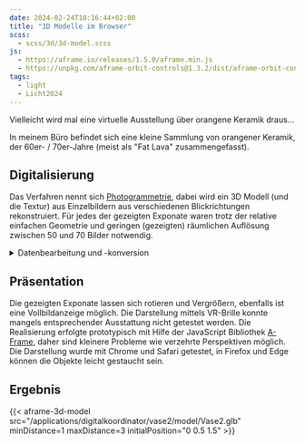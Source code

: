 ```yaml
---
date: 2024-02-24T10:16:44+02:00
title: "3D Modelle im Browser"
scss:
  - scss/3d/3d-model.scss
js:
  - https://aframe.io/releases/1.5.0/aframe.min.js
  - https://unpkg.com/aframe-orbit-controls@1.3.2/dist/aframe-orbit-controls.min.js
tags:
  - light
  - Licht2024
---
```


Vielleicht wird mal eine virtuelle Ausstellung über orangene Keramik draus...

<!--more-->

In meinem Büro befindet sich eine kleine Sammlung von orangener Keramik, der 60er- / 70er-Jahre (meist als "Fat Lava" zusammengefasst).  

## Digitalisierung
Das Verfahren nennt sich [Photogrammetrie](https://de.wikipedia.org/wiki/Photogrammetrie), dabei wird ein 3D Modell (und die Textur) aus Einzelbildern aus verschiedenen Blickrichtungen rekonstruiert. Für jedes der gezeigten Exponate waren trotz der relative einfachen Geometrie und geringen (gezeigten) räumlichen Auflösung zwischen 50 und 70 Bilder notwendig.

<details>
<summary>Datenbearbeitung und -konversion</summary>

* Die erstellten Modelle wurden in [Blender](https://www.blender.org/) nachbearbeitet.
* Die Konvertierung in das GLTF/GLB-Format wurde mit [`obj2gltf`](https://github.com/CesiumGS/obj2gltf) gemacht.
* Die Metadaten mit [`gltf-transform`](https://gltf-transform.dev/) hinzugefügt.
</details>

## Präsentation

Die gezeigten Exponate lassen sich rotieren und Vergrößern, ebenfalls ist eine Vollbildanzeige möglich. Die Darstellung mittels VR-Brille konnte mangels entsprechender Ausstattung nicht getestet werden. Die Realisierung erfolgte prototypisch mit Hilfe der JavaScript Bibliothek [A-Frame](https://aframe.io/), daher sind kleinere Probleme wie verzehrte Perspektiven möglich.
Die Darstellung wurde mit Chrome und Safari getestet, in Firefox und Edge können die Objekte leicht gestaucht sein.

## Ergebnis

{{< aframe-3d-model src="/applications/digitalkoordinator/vase2/model/Vase2.glb" minDistance=1 maxDistance=3 initialPosition="0 0.5 1.5" >}}
